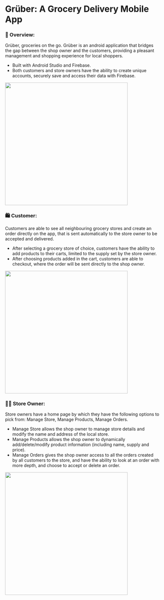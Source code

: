 # **Grüber: A Grocery Delivery Mobile App**

### 🍏 Overview:
Grüber, groceries on the go. Grüber is an android application that bridges the gap between the shop owner and the customers, providing a pleasant management and shopping experience for local shoppers.
- Built with Android Studio and Firebase.
- Both customers and store owners have the ability to create unique accounts, securely save and access their data with Firebase. 

<img src="https://user-images.githubusercontent.com/68998300/166720913-fdca55eb-0891-47e6-8f51-a15ac6ef9433.gif" height=400>

  


### 🛍 Customer:
Customers are able to see all neighbouring grocery stores and create an order directly on the app, that is sent automatically to the store owner to be accepted and delivered. 
- After selecting a grocery store of choice, customers have the ability to add products to their carts, limited to the supply set by the store owner. 
- After choosing products added in the cart, customers are able to checkout, where the order will be sent directly to the shop owner.

<img src="https://user-images.githubusercontent.com/68998300/166721536-f1f6fa9e-d6ec-4292-b187-f5bbd72a8316.gif" height=400>


### 🧑‍🍳 Store Owner:
Store owners have a home page by which they have the following options to pick from: Manage Store, Manage Products, Manage Orders. 
- Manage Store allows the shop owner to manage store details and modify the name and address of the local store.
-  Manage Products allows the shop owner to dynamically add/delete/modify product information (including name, supply and price). 
-  Manage Orders gives the shop owner access to all the orders created by all customers to the store, and have the ability to look at an order with more depth, and choose to accept or delete an order.

<img src="https://user-images.githubusercontent.com/68998300/166722005-7d331477-1b3b-448a-b322-c589d57e53f5.gif" height=400>







